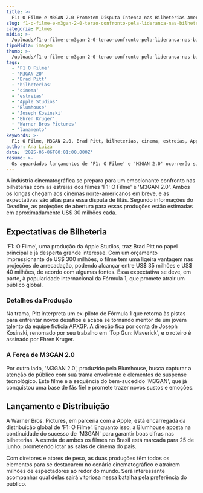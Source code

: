 ```yaml
---
title: >-
  F1: O Filme e M3GAN 2.0 Prometem Disputa Intensa nas Bilheterias Americanas
slug: f1-o-filme-e-m3gan-2-0-terao-confronto-pela-lideranca-nas-bilheterias
categoria: Filmes
midia: >-
  /uploads/f1-o-filme-e-m3gan-2-0-terao-confronto-pela-lideranca-nas-bilheterias-thumb.jpg
tipoMidia: imagem
thumb: >-
  /uploads/f1-o-filme-e-m3gan-2-0-terao-confronto-pela-lideranca-nas-bilheterias-thumb.jpg
tags:
  - 'F1 O Filme'
  - 'M3GAN 20'
  - 'Brad Pitt'
  - 'bilheterias'
  - 'cinema'
  - 'estreias'
  - 'Apple Studios'
  - 'Blumhouse'
  - 'Joseph Kosinski'
  - 'Ehren Kruger'
  - 'Warner Bros Pictures'
  - 'lanamento'
keywords: >-
  F1: O Filme, M3GAN 2.0, Brad Pitt, bilheterias, cinema, estreias, Apple Studios, Blumhouse, Joseph Kosinski, Ehren Kruger, Warner Bros. Pictures, lançamento
author: Ana Luiza
data: '2025-06-06T00:01:00.000Z'
resumo: >-
  Os aguardados lançamentos de 'F1: O Filme' e 'M3GAN 2.0' ocorrerão simultaneamente nos EUA, prometendo uma acirrada competição por audiência. Estimativas iniciais indicam que ambas as produções podem arrecadar cerca de US$ 30 milhões no fim de semana de estreia.
---
```


A indústria cinematográfica se prepara para um emocionante confronto nas bilheterias com as estreias dos filmes 'F1: O Filme' e 'M3GAN 2.0'. Ambos os longas chegam aos cinemas norte-americanos em breve, e as expectativas são altas para essa disputa de titãs. Segundo informações do Deadline, as projeções de abertura para essas produções estão estimadas em aproximadamente US$ 30 milhões cada. 

## Expectativas de Bilheteria

'F1: O Filme', uma produção da Apple Studios, traz Brad Pitt no papel principal e já desperta grande interesse. Com um orçamento impressionante de US$ 300 milhões, o filme tem uma ligeira vantagem nas projeções de arrecadação, podendo alcançar entre US$ 35 milhões e US$ 40 milhões, de acordo com algumas fontes. Essa expectativa se deve, em parte, à popularidade internacional da Fórmula 1, que promete atrair um público global.

### Detalhes da Produção

Na trama, Pitt interpreta um ex-piloto de Fórmula 1 que retorna às pistas para enfrentar novos desafios e acaba se tornando mentor de um jovem talento da equipe fictícia APXGP. A direção fica por conta de Joseph Kosinski, renomado por seu trabalho em 'Top Gun: Maverick', e o roteiro é assinado por Ehren Kruger.

### A Força de M3GAN 2.0

Por outro lado, 'M3GAN 2.0', produzido pela Blumhouse, busca capturar a atenção do público com sua trama envolvente e elementos de suspense tecnológico. Este filme é a sequência do bem-sucedido 'M3GAN', que já conquistou uma base de fãs fiel e promete trazer novos sustos e emoções.

## Lançamento e Distribuição

A Warner Bros. Pictures, em parceria com a Apple, está encarregada da distribuição global de 'F1: O Filme'. Enquanto isso, a Blumhouse aposta na continuidade do sucesso de 'M3GAN' para garantir boas cifras nas bilheterias. A estreia de ambos os filmes no Brasil está marcada para 25 de junho, prometendo lotar as salas de cinema do país.

Com diretores e atores de peso, as duas produções têm todos os elementos para se destacarem no cenário cinematográfico e atraírem milhões de espectadores ao redor do mundo. Será interessante acompanhar qual delas sairá vitoriosa nessa batalha pela preferência do público.